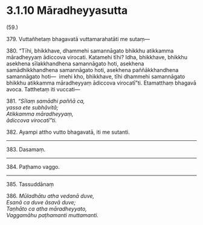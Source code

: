 

# 3.1.10 Māradheyyasutta




(59.)

379\. Vuttañhetaṃ bhagavatā vuttamarahatāti me sutaṃ—

380\. “Tīhi, bhikkhave, dhammehi samannāgato bhikkhu atikkamma māradheyyaṃ ādiccova virocati. Katamehi tīhi? Idha, bhikkhave, bhikkhu asekhena sīlakkhandhena samannāgato hoti, asekhena samādhikkhandhena samannāgato hoti, asekhena paññākkhandhena samannāgato hoti—  imehi kho, bhikkhave, tīhi dhammehi samannāgato bhikkhu atikkamma māradheyyaṃ ādiccova virocatī”ti. Etamatthaṃ bhagavā avoca. Tatthetaṃ iti vuccati—

381\. _“Sīlaṃ samādhi paññā ca,_  
_yassa ete subhāvitā;_  
_Atikkamma māradheyyaṃ,_  
_ādiccova virocatī”ti._  


382\. Ayampi attho vutto bhagavatā, iti me sutanti.

---

383\. Dasamaṃ.



---

384\. Paṭhamo vaggo.



---

385\. Tassuddānaṃ



386\. _Mūladhātu atha vedanā duve,_  
_Esanā ca duve āsavā duve;_  
_Taṇhāto ca atha māradheyyato,_  
_Vaggamāhu paṭhamanti muttamanti._  




